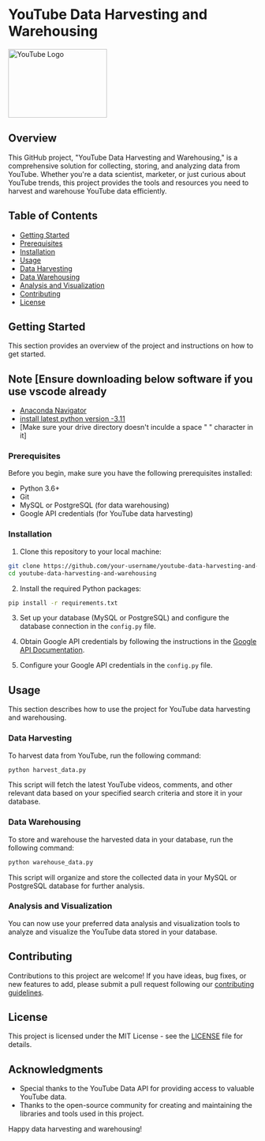 # YouTube Data Harvesting and Warehousing


<img src="https://upload.wikimedia.org/wikipedia/commons/e/ef/Youtube_logo.png" alt="YouTube Logo" width="200" height="139">



## Overview

This GitHub project, "YouTube Data Harvesting and Warehousing," is a comprehensive solution for collecting, storing, and analyzing data from YouTube. Whether you're a data scientist, marketer, or just curious about YouTube trends, this project provides the tools and resources you need to harvest and warehouse YouTube data efficiently.

## Table of Contents

- [Getting Started](#getting-started)
- [Prerequisites](#prerequisites)
- [Installation](#installation)
- [Usage](#usage)
- [Data Harvesting](#data-harvesting)
- [Data Warehousing](#data-warehousing)
- [Analysis and Visualization](#analysis-and-visualization)
- [Contributing](#contributing)
- [License](#license)

## Getting Started

This section provides an overview of the project and instructions on how to get started.

## Note [Ensure downloading below software if you use vscode already

- [Anaconda Navigator](https://www.anaconda.com/installation-success)
- [install latest python version -3.11](https://www.python.org/downloads/release/python-3110/)
- [Make sure your drive directory doesn't inculde a space "  " character in it]

### Prerequisites

Before you begin, make sure you have the following prerequisites installed:

- Python 3.6+
- Git
- MySQL or PostgreSQL (for data warehousing)
- Google API credentials (for YouTube data harvesting)

### Installation

1. Clone this repository to your local machine:

```bash
git clone https://github.com/your-username/youtube-data-harvesting-and-warehousing.git
cd youtube-data-harvesting-and-warehousing
```

2. Install the required Python packages:

```bash
pip install -r requirements.txt
```

3. Set up your database (MySQL or PostgreSQL) and configure the database connection in the `config.py` file.

4. Obtain Google API credentials by following the instructions in the [Google API Documentation](https://developers.google.com/youtube/registering_an_application).

5. Configure your Google API credentials in the `config.py` file.

## Usage

This section describes how to use the project for YouTube data harvesting and warehousing.

### Data Harvesting

To harvest data from YouTube, run the following command:

```bash
python harvest_data.py
```

This script will fetch the latest YouTube videos, comments, and other relevant data based on your specified search criteria and store it in your database.

### Data Warehousing

To store and warehouse the harvested data in your database, run the following command:

```bash
python warehouse_data.py
```

This script will organize and store the collected data in your MySQL or PostgreSQL database for further analysis.

### Analysis and Visualization

You can now use your preferred data analysis and visualization tools to analyze and visualize the YouTube data stored in your database.

## Contributing

Contributions to this project are welcome! If you have ideas, bug fixes, or new features to add, please submit a pull request following our [contributing guidelines](CONTRIBUTING.md).

## License

This project is licensed under the MIT License - see the [LICENSE](LICENSE) file for details.

## Acknowledgments

- Special thanks to the YouTube Data API for providing access to valuable YouTube data.
- Thanks to the open-source community for creating and maintaining the libraries and tools used in this project.

Happy data harvesting and warehousing!

